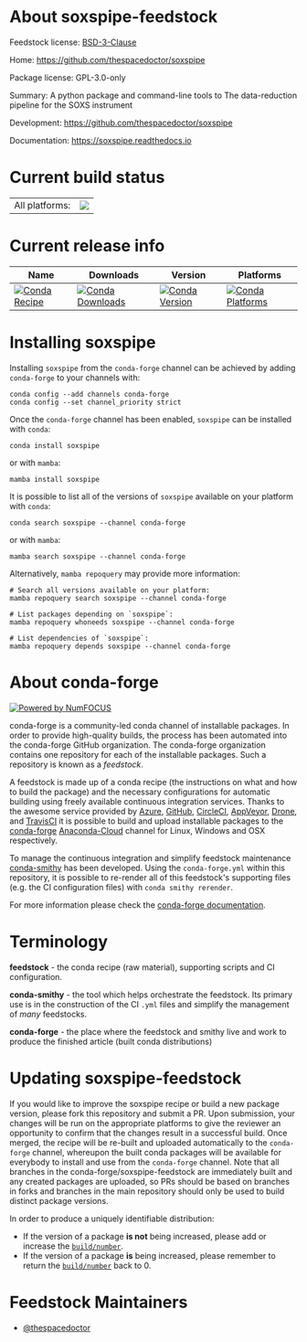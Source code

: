About soxspipe-feedstock
========================

Feedstock license: [BSD-3-Clause](https://github.com/conda-forge/soxspipe-feedstock/blob/main/LICENSE.txt)

Home: https://github.com/thespacedoctor/soxspipe

Package license: GPL-3.0-only

Summary: A python package and command-line tools to The data-reduction pipeline for the SOXS instrument

Development: https://github.com/thespacedoctor/soxspipe

Documentation: https://soxspipe.readthedocs.io

Current build status
====================


<table><tr><td>All platforms:</td>
    <td>
      <a href="https://dev.azure.com/conda-forge/feedstock-builds/_build/latest?definitionId=14020&branchName=main">
        <img src="https://dev.azure.com/conda-forge/feedstock-builds/_apis/build/status/soxspipe-feedstock?branchName=main">
      </a>
    </td>
  </tr>
</table>

Current release info
====================

| Name | Downloads | Version | Platforms |
| --- | --- | --- | --- |
| [![Conda Recipe](https://img.shields.io/badge/recipe-soxspipe-green.svg)](https://anaconda.org/conda-forge/soxspipe) | [![Conda Downloads](https://img.shields.io/conda/dn/conda-forge/soxspipe.svg)](https://anaconda.org/conda-forge/soxspipe) | [![Conda Version](https://img.shields.io/conda/vn/conda-forge/soxspipe.svg)](https://anaconda.org/conda-forge/soxspipe) | [![Conda Platforms](https://img.shields.io/conda/pn/conda-forge/soxspipe.svg)](https://anaconda.org/conda-forge/soxspipe) |

Installing soxspipe
===================

Installing `soxspipe` from the `conda-forge` channel can be achieved by adding `conda-forge` to your channels with:

```
conda config --add channels conda-forge
conda config --set channel_priority strict
```

Once the `conda-forge` channel has been enabled, `soxspipe` can be installed with `conda`:

```
conda install soxspipe
```

or with `mamba`:

```
mamba install soxspipe
```

It is possible to list all of the versions of `soxspipe` available on your platform with `conda`:

```
conda search soxspipe --channel conda-forge
```

or with `mamba`:

```
mamba search soxspipe --channel conda-forge
```

Alternatively, `mamba repoquery` may provide more information:

```
# Search all versions available on your platform:
mamba repoquery search soxspipe --channel conda-forge

# List packages depending on `soxspipe`:
mamba repoquery whoneeds soxspipe --channel conda-forge

# List dependencies of `soxspipe`:
mamba repoquery depends soxspipe --channel conda-forge
```


About conda-forge
=================

[![Powered by
NumFOCUS](https://img.shields.io/badge/powered%20by-NumFOCUS-orange.svg?style=flat&colorA=E1523D&colorB=007D8A)](https://numfocus.org)

conda-forge is a community-led conda channel of installable packages.
In order to provide high-quality builds, the process has been automated into the
conda-forge GitHub organization. The conda-forge organization contains one repository
for each of the installable packages. Such a repository is known as a *feedstock*.

A feedstock is made up of a conda recipe (the instructions on what and how to build
the package) and the necessary configurations for automatic building using freely
available continuous integration services. Thanks to the awesome service provided by
[Azure](https://azure.microsoft.com/en-us/services/devops/), [GitHub](https://github.com/),
[CircleCI](https://circleci.com/), [AppVeyor](https://www.appveyor.com/),
[Drone](https://cloud.drone.io/welcome), and [TravisCI](https://travis-ci.com/)
it is possible to build and upload installable packages to the
[conda-forge](https://anaconda.org/conda-forge) [Anaconda-Cloud](https://anaconda.org/)
channel for Linux, Windows and OSX respectively.

To manage the continuous integration and simplify feedstock maintenance
[conda-smithy](https://github.com/conda-forge/conda-smithy) has been developed.
Using the ``conda-forge.yml`` within this repository, it is possible to re-render all of
this feedstock's supporting files (e.g. the CI configuration files) with ``conda smithy rerender``.

For more information please check the [conda-forge documentation](https://conda-forge.org/docs/).

Terminology
===========

**feedstock** - the conda recipe (raw material), supporting scripts and CI configuration.

**conda-smithy** - the tool which helps orchestrate the feedstock.
                   Its primary use is in the construction of the CI ``.yml`` files
                   and simplify the management of *many* feedstocks.

**conda-forge** - the place where the feedstock and smithy live and work to
                  produce the finished article (built conda distributions)


Updating soxspipe-feedstock
===========================

If you would like to improve the soxspipe recipe or build a new
package version, please fork this repository and submit a PR. Upon submission,
your changes will be run on the appropriate platforms to give the reviewer an
opportunity to confirm that the changes result in a successful build. Once
merged, the recipe will be re-built and uploaded automatically to the
`conda-forge` channel, whereupon the built conda packages will be available for
everybody to install and use from the `conda-forge` channel.
Note that all branches in the conda-forge/soxspipe-feedstock are
immediately built and any created packages are uploaded, so PRs should be based
on branches in forks and branches in the main repository should only be used to
build distinct package versions.

In order to produce a uniquely identifiable distribution:
 * If the version of a package **is not** being increased, please add or increase
   the [``build/number``](https://docs.conda.io/projects/conda-build/en/latest/resources/define-metadata.html#build-number-and-string).
 * If the version of a package **is** being increased, please remember to return
   the [``build/number``](https://docs.conda.io/projects/conda-build/en/latest/resources/define-metadata.html#build-number-and-string)
   back to 0.

Feedstock Maintainers
=====================

* [@thespacedoctor](https://github.com/thespacedoctor/)

